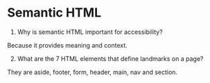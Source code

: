 # Semantic HTML

1. Why is semantic HTML important for accessibility?

Because it provides meaning and context.

2. What are the 7 HTML elements that define landmarks on a page?

They are aside, footer, form, header, main, nav and section.
